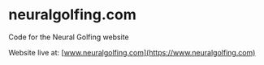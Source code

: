 # neuralgolfing.com
Code for the Neural Golfing website

Website live at: [www.neuralgolfing.com](https://www.neuralgolfing.com)
